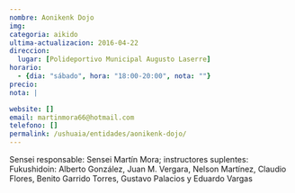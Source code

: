 ```yaml
---
nombre: Aonikenk Dojo
img: 
categoria: aikido
ultima-actualizacion: 2016-04-22
direccion: 
  lugar: [Polideportivo Municipal Augusto Laserre]
horario: 
  - {dia: "sábado", hora: "18:00-20:00", nota: ""}
precio: 
nota: | 

website: []
email: martinmora66@hotmail.com
telefono: []
permalink: /ushuaia/entidades/aonikenk-dojo/
---
```


Sensei responsable: Sensei Martín Mora; instructores suplentes: Fukushidoin: Alberto González, Juan M. Vergara, Nelson Martínez, Claudio Flores, Benito Garrido Torres, Gustavo Palacios y Eduardo Vargas